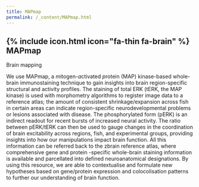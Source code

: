 ```yaml
---
title: MAPmap
permalink: /_content/MAPmap.html
---
```


## {% include icon.html icon="fa-thin fa-brain" %} MAPmap

Brain mapping

We use MAPmap, a *m*itogen-*a*ctivated *p*rotein (MAP) kinase-based whole-brain immunostaining technique to gain insights into brain region-specific structural and activity profiles. 
The staining of total ERK (tERK, the MAP kinase) is used with morphometry algorithms to register image data to a reference atlas; the amount of consistent shrinkage/expansion across fish 
in certain areas can indicate region-specific neurodevelopmental problems or lesions associated with disease. The phosphorylated form (pERK) is an indirect readout for recent bursts of increased neural activity. 
The ratio between pERK/tERK can then be used to gauge changes in the coordination of brain excitability across regions, fish, and experimental groups, providing insights into how our manipulations impact brain function. 
All this information can be referred back to the zbrain reference atlas, where comprehensive gene and protein -specific whole-brain staining information is available and parcellated into defined neuroanatomical designations. 
By using this resource, we are able to contextualise and formulate new hypotheses based on gene/protein expression and colocolisation patterns to further our understanding of brain function. 
